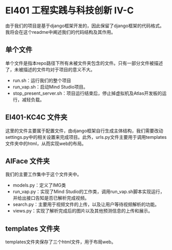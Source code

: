 # EI401 工程实践与科技创新 IV-C

由于我们的项目是基于django框架开发的，因此保留了django框架的代码格式。我将会在这个readme中阐述我们的代码结构及其作用。

## 单个文件
单个文件是指本repo路径下所有未被文件夹包含的文件。只有一部分文件被描述了，未被描述的文件均对于项目的意义不大。

* run.sh：运行我们的整个项目
* run_vap.sh：启动Mind Studio项目。
* stop_present_server.sh：项目运行结束后，停止掉虚拟机及Atlas开发板的运行，减轻负载。

## EI401-KC4C 文件夹
这里的文件主要属于配置文件，由django框架自行生成主体结构，我们需要改动settings.py中的相关设置来完成项目。此外，urls.py文件主要用于调用templates文件夹中的html，从而实现web的布局。

## AIFace 文件夹
我们的主要工作集中于这个文件夹中。
* models.py：定义了IMG类
* run_vap.py：实现了Mind Studio的工作类，调用run_vap.sh脚本实现运行，并给出接口告知是否已解析完成视频。
* search.py：主要用于视频文件的上传，以及让用户等待视频解析的功能。
* views.py：实现了解析完成后的图片以及其他预测信息的上传和展示。

## templates 文件夹

templates文件夹保存了三个html文件，用于布局web。